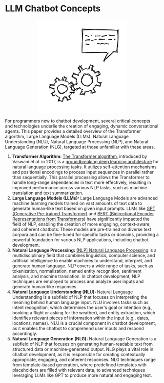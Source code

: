 # LLM Chatbot Concepts

<p align="center">
  <img src="/img/llm-chatbot.png">
</p>

For programmers new to chatbot development, several critical concepts and technologies underlie the creation of engaging, dynamic conversational agents. This paper provides a detailed overview of the Transformer algorithm, Large Language Models (LLMs), Natural Language Understanding (NLU), Natural Language Processing (NLP), and Natural Language Generation (NLG), targeted at those unfamiliar with these areas.

1. **Transformer Algorithm:** [The Transformer algorithm](https://arxiv.org/pdf/1706.03762.pdf), introduced by Vaswani et al. in 2017, is a [groundbreaking deep learning architecture](https://ai.googleblog.com/2017/08/transformer-novel-neural-network.html) for natural language processing tasks. It utilizes self-attention mechanisms and positional encodings to process input sequences in parallel rather than sequentially. This parallel processing allows the Transformer to handle long-range dependencies in text more effectively, resulting in improved performance across various NLP tasks, such as machine translation and text summarization.
2. **Large Language Models (LLMs):** Large Language Models are advanced machine learning models trained on vast amounts of text data to generate human-like text based on given input prompts. LLMs like [GPT (Generative Pre-trained Transformer)](https://huggingface.co/docs/transformers/model_doc/openai-gpt) and [BERT (Bidirectional Encoder Representations from Transformers)](https://huggingface.co/blog/bert-101) have significantly impacted the field of NLP, enabling the creation of more engaging, context-aware, and coherent chatbots. These models are pre-trained on diverse text corpora and can be fine-tuned for specific tasks or domains, providing a powerful foundation for various NLP applications, including chatbot development.
3. **Natural Language Processing:** [(NLP) Natural Language Processing](https://huggingface.co/course/chapter1/2?fw=pt) is a multidisciplinary field that combines linguistics, computer science, and artificial intelligence to enable machines to understand, interpret, and generate human language. NLP covers a wide range of tasks, such as tokenization, normalization, named entity recognition, sentiment analysis, and machine translation. In chatbot development, NLP techniques are employed to process and analyze user inputs and generate human-like responses.
4. **Natural Language Understanding (NLU):** Natural Language Understanding is a subfield of NLP that focuses on interpreting the meaning behind human language input. NLU involves tasks such as intent recognition, which determines the user's goal or intention (e.g., booking a flight or asking for the weather), and entity extraction, which identifies relevant pieces of information within the input (e.g., dates, locations, names). NLU is a crucial component in chatbot development, as it enables the chatbot to comprehend user inputs and respond accordingly.
5. **Natural Language Generation (NLG):** Natural Language Generation is a subfield of NLP that focuses on generating human-readable text from structured data or machine-generated output. NLG plays a vital role in chatbot development, as it is responsible for creating contextually appropriate, engaging, and coherent responses. NLG techniques range from template-based generation, where predefined templates with placeholders are filled with relevant data, to advanced techniques leveraging LLMs like GPT to produce more natural and engaging text.